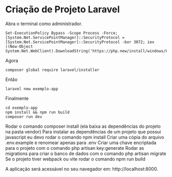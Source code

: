 # Criação de Projeto Laravel

Abra o terminal como administrador.

    Set-ExecutionPolicy Bypass -Scope Process -Force; [System.Net.ServicePointManager]::SecurityProtocol = [System.Net.ServicePointManager]::SecurityProtocol -bor 3072; iex ((New-Object System.Net.WebClient).DownloadString('https://php.new/install/windows/8.4'))

Agora

    composer global require laravel/installer

Então

    laravel new exemplo-app

Finalmente

    cd exemplo-app
    npm install && npm run build
    composer run dev

Rodar o comando composer install (ela baixa as dependências do projeto na pasta vendor)
Para instalar as dependências de um projeto que possui javascript eu devo rodar o comando npm install
Criar uma cópia do arquivo .env.example e renomear apenas para .env
Criar uma chave encriptada para o projeto com o comando php artisan key:generate
Rodar as migrations para criar o banco de dados com o comando php artisan migrate
Se o projeto tiver webpack ou vite rodar o comando npm run build

A aplicação será acessável no seu navegador em: http://localhost:8000.
